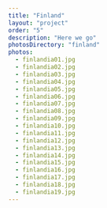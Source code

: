 ```yaml
---
title: "Finland"
layout: "project"
order: "5"
description: "Here we go"
photosDirectory: "finland"
photos:
  - finlandia01.jpg
  - finlandia02.jpg
  - finlandia03.jpg
  - finlandia04.jpg
  - finlandia05.jpg
  - finlandia06.jpg
  - finlandia07.jpg
  - finlandia08.jpg
  - finlandia09.jpg
  - finlandia10.jpg
  - finlandia11.jpg
  - finlandia12.jpg
  - finlandia13.jpg
  - finlandia14.jpg
  - finlandia15.jpg
  - finlandia16.jpg
  - finlandia17.jpg
  - finlandia18.jpg
  - finlandia19.jpg  
---
```


